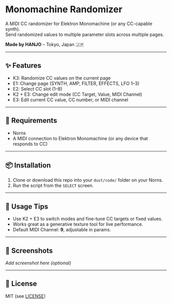 # Monomachine Randomizer

A MIDI CC randomizer for Elektron Monomachine (or any CC-capable synth).  
Send randomized values to multiple parameter slots across multiple pages.

**Made by HANJO** – Tokyo, Japan 🇯🇵

---

## ✨ Features

- K3: Randomize CC values on the current page
- E1: Change page (SYNTH, AMP, FILTER, EFFECTS, LFO 1–3)
- E2: Select CC slot (1–8)
- K2 + E3: Change edit mode (CC Target, Value, MIDI Channel)
- E3: Edit current CC value, CC number, or MIDI channel

---

## 🔧 Requirements

- Norns
- A MIDI connection to Elektron Monomachine (or any device that responds to CC)

---

## 📦 Installation

1. Clone or download this repo into your `dust/code/` folder on your Norns.
2. Run the script from the `SELECT` screen.

---

## 🧪 Usage Tips

- Use K2 + E3 to switch modes and fine-tune CC targets or fixed values.
- Works great as a generative texture tool for live performance.
- Default MIDI Channel: **9**, adjustable in params.

---

## 📸 Screenshots

_Add screenshot here (optional)_

---

## 📝 License

MIT (see [LICENSE](./LICENSE))
